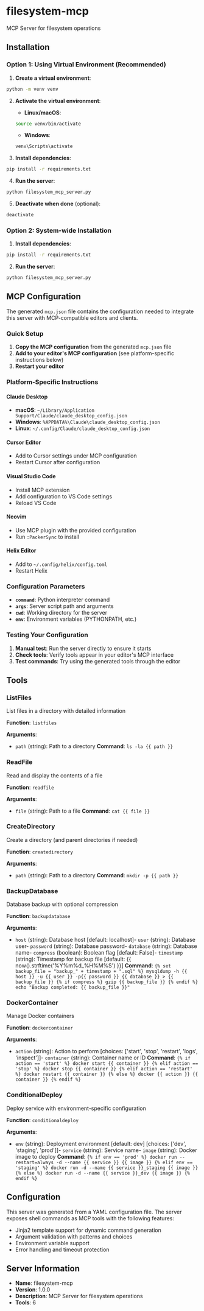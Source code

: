 # filesystem-mcp

MCP Server for filesystem operations

## Installation

### Option 1: Using Virtual Environment (Recommended)

1. **Create a virtual environment**:
```bash
python -m venv venv
```

2. **Activate the virtual environment**:
   - **Linux/macOS**:
   ```bash
   source venv/bin/activate
   ```
   - **Windows**:
   ```cmd
   venv\Scripts\activate
   ```

3. **Install dependencies**:
```bash
pip install -r requirements.txt
```

4. **Run the server**:
```bash
python filesystem_mcp_server.py
```

5. **Deactivate when done** (optional):
```bash
deactivate
```

### Option 2: System-wide Installation

1. **Install dependencies**:
```bash
pip install -r requirements.txt
```

2. **Run the server**:
```bash
python filesystem_mcp_server.py
```

## MCP Configuration

The generated `mcp.json` file contains the configuration needed to integrate this server with MCP-compatible editors and clients.

### Quick Setup

1. **Copy the MCP configuration** from the generated `mcp.json` file
2. **Add to your editor's MCP configuration** (see platform-specific instructions below)
3. **Restart your editor**

### Platform-Specific Instructions

#### Claude Desktop
- **macOS**: `~/Library/Application Support/Claude/claude_desktop_config.json`
- **Windows**: `%APPDATA%\Claude\claude_desktop_config.json`  
- **Linux**: `~/.config/Claude/claude_desktop_config.json`

#### Cursor Editor
- Add to Cursor settings under MCP configuration
- Restart Cursor after configuration

#### Visual Studio Code
- Install MCP extension
- Add configuration to VS Code settings
- Reload VS Code

#### Neovim
- Use MCP plugin with the provided configuration
- Run `:PackerSync` to install

#### Helix Editor
- Add to `~/.config/helix/config.toml`
- Restart Helix

### Configuration Parameters

- **`command`**: Python interpreter command
- **`args`**: Server script path and arguments
- **`cwd`**: Working directory for the server
- **`env`**: Environment variables (PYTHONPATH, etc.)

### Testing Your Configuration

1. **Manual test**: Run the server directly to ensure it starts
2. **Check tools**: Verify tools appear in your editor's MCP interface
3. **Test commands**: Try using the generated tools through the editor

## Tools


### ListFiles

List files in a directory with detailed information

**Function**: `listfiles`

**Arguments**:
- `path` (string): Path to a directory
**Command**: `ls -la {{ path }}`


### ReadFile

Read and display the contents of a file

**Function**: `readfile`

**Arguments**:
- `file` (string): Path to a file
**Command**: `cat {{ file }}`


### CreateDirectory

Create a directory (and parent directories if needed)

**Function**: `createdirectory`

**Arguments**:
- `path` (string): Path to a directory
**Command**: `mkdir -p {{ path }}`


### BackupDatabase

Database backup with optional compression

**Function**: `backupdatabase`

**Arguments**:
- `host` (string): Database host [default: localhost]- `user` (string): Database user- `password` (string): Database password- `database` (string): Database name- `compress` (boolean): Boolean flag [default: False]- `timestamp` (string): Timestamp for backup file [default: {{ now().strftime('%Y%m%d_%H%M%S') }}]
**Command**: `{% set backup_file = "backup_" + timestamp + ".sql" %}
mysqldump -h {{ host }} -u {{ user }} -p{{ password }} {{ database }} > {{ backup_file }}
{% if compress %}
gzip {{ backup_file }}
{% endif %}
echo "Backup completed: {{ backup_file }}"
`


### DockerContainer

Manage Docker containers

**Function**: `dockercontainer`

**Arguments**:
- `action` (string): Action to perform [choices: ['start', 'stop', 'restart', 'logs', 'inspect']]- `container` (string): Container name or ID
**Command**: `{% if action == 'start' %}
docker start {{ container }}
{% elif action == 'stop' %}
docker stop {{ container }}
{% elif action == 'restart' %}
docker restart {{ container }}
{% else %}
docker {{ action }} {{ container }}
{% endif %}
`


### ConditionalDeploy

Deploy service with environment-specific configuration

**Function**: `conditionaldeploy`

**Arguments**:
- `env` (string): Deployment environment [default: dev] [choices: ['dev', 'staging', 'prod']]- `service` (string): Service name- `image` (string): Docker image to deploy
**Command**: `{% if env == 'prod' %}
docker run --restart=always -d --name {{ service }} {{ image }}
{% elif env == 'staging' %}
docker run -d --name {{ service }}_staging {{ image }}
{% else %}
docker run -d --name {{ service }}_dev {{ image }}
{% endif %}
`


## Configuration

This server was generated from a YAML configuration file. The server exposes shell commands as MCP tools with the following features:

- Jinja2 template support for dynamic command generation
- Argument validation with patterns and choices
- Environment variable support
- Error handling and timeout protection

## Server Information

- **Name**: filesystem-mcp
- **Version**: 1.0.0
- **Description**: MCP Server for filesystem operations
- **Tools**: 6